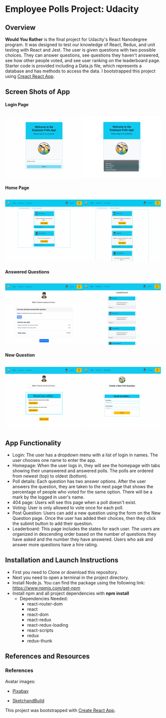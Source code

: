 # Employee Polls Project: Udacity

## Overview

**Would You Rather** is the final project for Udacity's React Nanodegree program. It was designed to test our knowledge of React, Redux, and unit testing with React and Jest. The user is given questions with two possible choices. They can answer questions, see questions they haven't answered, see how other people voted, and see user ranking on the leaderboard page. Starter code is provided including a Data.js file, which represents a database and has methods to access the data. I bootstrapped this project using [Creact React App](https://github.com/facebook/create-react-app).

## Screen Shots of App

#### Login Page

## ![Login Page](src/assets/screenshots/LoginPageGroup.png)

#### Home Page

## ![Home Page](src/assets/screenshots/HomepageGroup.png)

#### Answered Questions

## ![Answered Questions](src/assets/screenshots/AnsweredQuestionGroup.png)

#### New Question

## ![Poll Page & New Question Page](src/assets/screenshots/PollDetailsNewQuGroup.png)

## App Functionality

- Login: The user has a dropdown menu with a list of login in names. The user chooses one name to enter the app.
- Homepage: When the user logs in, they will see the homepage with tabs showing their unanswered and answered polls. The polls are ordered from newest (top) to oldest (bottom).
- Poll details: Each question has two answer options. After the user answers the question, they are taken to the next page that shows the percentage of people who voted for the same option. There will be a mark by the logged in user's name.
- 404 page: Users will see this page when a poll doesn't exist.
- Voting: User is only allowed to vote once for each poll.
- Post Question: Users can add a new question using the form on the New Question page. Once the user has added their choices, then they click the submit button to add their question.
- Leaderboard: This page includes the states for each user. The users are organized in descending order based on the number of questions they have asked and the number they have answered. Users who ask and answer more questions have a hire rating.

## Installation and Launch Instructions

- First you need to Clone or download this repository.
- Next you need to open a terminal in the project directory.
- Install Node.js. You can find the package using the following link:
  https://www.npmjs.com/get-npm
- Install npm and all project dependencies with **npm install**
  - Dependencies Needed:
    - react-router-dom
    - react
    - react-dom
    - react-redux
    - react-redux-loading
    - react-scripts
    - redux
    - redux-thunk

## References and Resources

### References

Avatar images:

- [Pixabay](https://pixabay.com/)

* [SketchandBuild](https://www.flaticon.com/free-icons/afro)

This project was bootstrapped with [Create React App](https://github.com/facebook/create-react-app).
